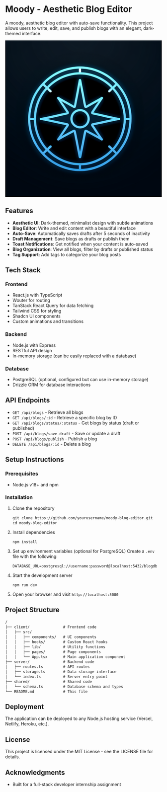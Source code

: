 # Moody - Aesthetic Blog Editor

A moody, aesthetic blog editor with auto-save functionality. This project allows users to write, edit, save, and publish blogs with an elegant, dark-themed interface.

![Moody Blog Editor Screenshot](./generated-icon.png)

## Features

- **Aesthetic UI**: Dark-themed, minimalist design with subtle animations
- **Blog Editor**: Write and edit content with a beautiful interface
- **Auto-Save**: Automatically saves drafts after 5 seconds of inactivity
- **Draft Management**: Save blogs as drafts or publish them
- **Toast Notifications**: Get notified when your content is auto-saved
- **Blog Organization**: View all blogs, filter by drafts or published status
- **Tag Support**: Add tags to categorize your blog posts

## Tech Stack

### Frontend
- React.js with TypeScript
- Wouter for routing
- TanStack React Query for data fetching
- Tailwind CSS for styling
- Shadcn UI components
- Custom animations and transitions

### Backend
- Node.js with Express
- RESTful API design
- In-memory storage (can be easily replaced with a database)

### Database
- PostgreSQL (optional, configured but can use in-memory storage)
- Drizzle ORM for database interactions

## API Endpoints

- `GET /api/blogs` - Retrieve all blogs
- `GET /api/blogs/:id` - Retrieve a specific blog by ID
- `GET /api/blogs/status/:status` - Get blogs by status (draft or published)
- `POST /api/blogs/save-draft` - Save or update a draft
- `POST /api/blogs/publish` - Publish a blog
- `DELETE /api/blogs/:id` - Delete a blog

## Setup Instructions

### Prerequisites
- Node.js v18+ and npm

### Installation

1. Clone the repository
   ```
   git clone https://github.com/yourusername/moody-blog-editor.git
   cd moody-blog-editor
   ```

2. Install dependencies
   ```
   npm install
   ```

3. Set up environment variables (optional for PostgreSQL)
   Create a `.env` file with the following:
   ```
   DATABASE_URL=postgresql://username:password@localhost:5432/blogdb
   ```

4. Start the development server
   ```
   npm run dev
   ```

5. Open your browser and visit `http://localhost:5000`

## Project Structure

```
/
├── client/               # Frontend code
│   ├── src/
│   │   ├── components/   # UI components
│   │   ├── hooks/        # Custom React hooks
│   │   ├── lib/          # Utility functions
│   │   ├── pages/        # Page components
│   │   └── App.tsx       # Main application component
├── server/               # Backend code
│   ├── routes.ts         # API routes
│   ├── storage.ts        # Data storage interface
│   └── index.ts          # Server entry point
├── shared/               # Shared code
│   └── schema.ts         # Database schema and types
└── README.md             # This file
```

## Deployment

The application can be deployed to any Node.js hosting service (Vercel, Netlify, Heroku, etc.).

## License

This project is licensed under the MIT License - see the LICENSE file for details.

## Acknowledgments

- Built for a full-stack developer internship assignment